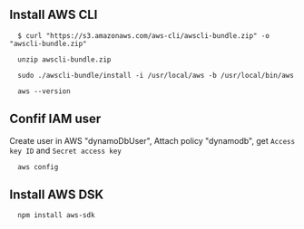 ## Install AWS CLI
```
  $ curl "https://s3.amazonaws.com/aws-cli/awscli-bundle.zip" -o "awscli-bundle.zip"
  
  unzip awscli-bundle.zip

  sudo ./awscli-bundle/install -i /usr/local/aws -b /usr/local/bin/aws

  aws --version
```

## Confif IAM user
Create user in AWS "dynamoDbUser", Attach policy "dynamodb", get `Access key ID` and `Secret access key`

```
  aws config
```

## Install AWS DSK
```
  npm install aws-sdk
```









